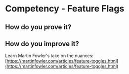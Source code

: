 # Competency - Feature Flags

## How do you prove it?

## How do you improve it?

Learn Martin Fowler's take on the nuances: [https://martinfowler.com/articles/feature-toggles.html](https://martinfowler.com/articles/feature-toggles.html)

